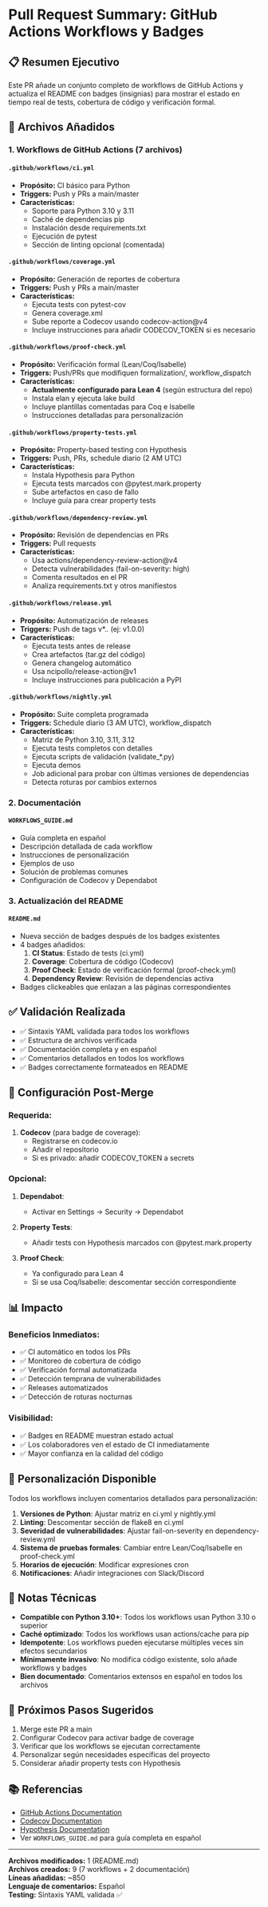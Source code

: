 # Pull Request Summary: GitHub Actions Workflows y Badges

## 📋 Resumen Ejecutivo

Este PR añade un conjunto completo de workflows de GitHub Actions y actualiza el README con badges (insignias) para mostrar el estado en tiempo real de tests, cobertura de código y verificación formal.

## 🎯 Archivos Añadidos

### 1. Workflows de GitHub Actions (7 archivos)

#### `.github/workflows/ci.yml`
- **Propósito:** CI básico para Python
- **Triggers:** Push y PRs a main/master
- **Características:**
  - Soporte para Python 3.10 y 3.11
  - Caché de dependencias pip
  - Instalación desde requirements.txt
  - Ejecución de pytest
  - Sección de linting opcional (comentada)

#### `.github/workflows/coverage.yml`
- **Propósito:** Generación de reportes de cobertura
- **Triggers:** Push y PRs a main/master
- **Características:**
  - Ejecuta tests con pytest-cov
  - Genera coverage.xml
  - Sube reporte a Codecov usando codecov-action@v4
  - Incluye instrucciones para añadir CODECOV_TOKEN si es necesario

#### `.github/workflows/proof-check.yml`
- **Propósito:** Verificación formal (Lean/Coq/Isabelle)
- **Triggers:** Push/PRs que modifiquen formalization/, workflow_dispatch
- **Características:**
  - **Actualmente configurado para Lean 4** (según estructura del repo)
  - Instala elan y ejecuta lake build
  - Incluye plantillas comentadas para Coq e Isabelle
  - Instrucciones detalladas para personalización

#### `.github/workflows/property-tests.yml`
- **Propósito:** Property-based testing con Hypothesis
- **Triggers:** Push, PRs, schedule diario (2 AM UTC)
- **Características:**
  - Instala Hypothesis para Python
  - Ejecuta tests marcados con @pytest.mark.property
  - Sube artefactos en caso de fallo
  - Incluye guía para crear property tests

#### `.github/workflows/dependency-review.yml`
- **Propósito:** Revisión de dependencias en PRs
- **Triggers:** Pull requests
- **Características:**
  - Usa actions/dependency-review-action@v4
  - Detecta vulnerabilidades (fail-on-severity: high)
  - Comenta resultados en el PR
  - Analiza requirements.txt y otros manifiestos

#### `.github/workflows/release.yml`
- **Propósito:** Automatización de releases
- **Triggers:** Push de tags v*.*.* (ej: v1.0.0)
- **Características:**
  - Ejecuta tests antes de release
  - Crea artefactos (tar.gz del código)
  - Genera changelog automático
  - Usa ncipollo/release-action@v1
  - Incluye instrucciones para publicación a PyPI

#### `.github/workflows/nightly.yml`
- **Propósito:** Suite completa programada
- **Triggers:** Schedule diario (3 AM UTC), workflow_dispatch
- **Características:**
  - Matriz de Python 3.10, 3.11, 3.12
  - Ejecuta tests completos con detalles
  - Ejecuta scripts de validación (validate_*.py)
  - Ejecuta demos
  - Job adicional para probar con últimas versiones de dependencias
  - Detecta roturas por cambios externos

### 2. Documentación

#### `WORKFLOWS_GUIDE.md`
- Guía completa en español
- Descripción detallada de cada workflow
- Instrucciones de personalización
- Ejemplos de uso
- Solución de problemas comunes
- Configuración de Codecov y Dependabot

### 3. Actualización del README

#### `README.md`
- Nueva sección de badges después de los badges existentes
- 4 badges añadidos:
  1. **CI Status**: Estado de tests (ci.yml)
  2. **Coverage**: Cobertura de código (Codecov)
  3. **Proof Check**: Estado de verificación formal (proof-check.yml)
  4. **Dependency Review**: Revisión de dependencias activa
- Badges clickeables que enlazan a las páginas correspondientes

## ✅ Validación Realizada

- ✅ Sintaxis YAML validada para todos los workflows
- ✅ Estructura de archivos verificada
- ✅ Documentación completa y en español
- ✅ Comentarios detallados en todos los workflows
- ✅ Badges correctamente formateados en README

## 🔧 Configuración Post-Merge

### Requerida:
1. **Codecov** (para badge de coverage):
   - Registrarse en codecov.io
   - Añadir el repositorio
   - Si es privado: añadir CODECOV_TOKEN a secrets

### Opcional:
1. **Dependabot**:
   - Activar en Settings → Security → Dependabot
   
2. **Property Tests**:
   - Añadir tests con Hypothesis marcados con @pytest.mark.property

3. **Proof Check**:
   - Ya configurado para Lean 4
   - Si se usa Coq/Isabelle: descomentar sección correspondiente

## 📊 Impacto

### Beneficios Inmediatos:
- ✅ CI automático en todos los PRs
- ✅ Monitoreo de cobertura de código
- ✅ Verificación formal automatizada
- ✅ Detección temprana de vulnerabilidades
- ✅ Releases automatizados
- ✅ Detección de roturas nocturnas

### Visibilidad:
- ✅ Badges en README muestran estado actual
- ✅ Los colaboradores ven el estado de CI inmediatamente
- ✅ Mayor confianza en la calidad del código

## 🎨 Personalización Disponible

Todos los workflows incluyen comentarios detallados para personalización:

1. **Versiones de Python**: Ajustar matriz en ci.yml y nightly.yml
2. **Linting**: Descomentar sección de flake8 en ci.yml
3. **Severidad de vulnerabilidades**: Ajustar fail-on-severity en dependency-review.yml
4. **Sistema de pruebas formales**: Cambiar entre Lean/Coq/Isabelle en proof-check.yml
5. **Horarios de ejecución**: Modificar expresiones cron
6. **Notificaciones**: Añadir integraciones con Slack/Discord

## 📝 Notas Técnicas

- **Compatible con Python 3.10+**: Todos los workflows usan Python 3.10 o superior
- **Caché optimizado**: Todos los workflows usan actions/cache para pip
- **Idempotente**: Los workflows pueden ejecutarse múltiples veces sin efectos secundarios
- **Mínimamente invasivo**: No modifica código existente, solo añade workflows y badges
- **Bien documentado**: Comentarios extensos en español en todos los archivos

## 🚀 Próximos Pasos Sugeridos

1. Merge este PR a main
2. Configurar Codecov para activar badge de coverage
3. Verificar que los workflows se ejecutan correctamente
4. Personalizar según necesidades específicas del proyecto
5. Considerar añadir property tests con Hypothesis

## 📚 Referencias

- [GitHub Actions Documentation](https://docs.github.com/en/actions)
- [Codecov Documentation](https://docs.codecov.io)
- [Hypothesis Documentation](https://hypothesis.readthedocs.io)
- Ver `WORKFLOWS_GUIDE.md` para guía completa en español

---

**Archivos modificados:** 1 (README.md)  
**Archivos creados:** 9 (7 workflows + 2 documentación)  
**Líneas añadidas:** ~850  
**Lenguaje de comentarios:** Español  
**Testing:** Sintaxis YAML validada ✅
